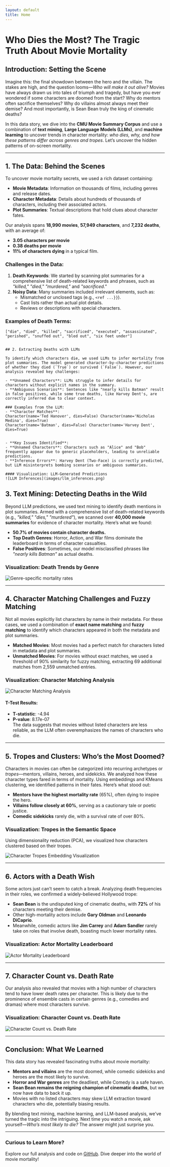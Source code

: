 ```yaml
---
layout: default
title: Home
---
```


# Who Dies the Most? The Tragic Truth About Movie Mortality

## Introduction: Setting the Scene

Imagine this: the final showdown between the hero and the villain. The stakes are high, and the question looms—*Who will make it out alive?* Movies have always drawn us into tales of triumph and tragedy, but have you ever wondered if some characters are doomed from the start? Why do mentors often sacrifice themselves? Why do villains almost always meet their demise? And most importantly, is Sean Bean truly the king of cinematic deaths?

In this data story, we dive into the **CMU Movie Summary Corpus** and use a combination of **text mining**, **Large Language Models (LLMs)**, and **machine learning** to uncover trends in character mortality: *who dies, why, and how these patterns differ across genres and tropes*. Let’s uncover the hidden patterns of on-screen mortality.

---

## 1. The Data: Behind the Scenes

To uncover movie mortality secrets, we used a rich dataset containing:
- **Movie Metadata**: Information on thousands of films, including genres and release dates.
- **Character Metadata**: Details about hundreds of thousands of characters, including their associated actors.
- **Plot Summaries**: Textual descriptions that hold clues about character fates.

Our analysis spans **18,990 movies**, **57,949 characters**, and **7,232 deaths**, with an average of:
- **3.05 characters per movie**
- **0.38 deaths per movie**
- **11% of characters dying** in a typical film.

### Challenges in the Data:
1. **Death Keywords**: We started by scanning plot summaries for a comprehensive list of death-related keywords and phrases, such as *"killed," "died," "murdered,"* and *"sacrificed."*
2. **Noisy Data**: Many summaries included irrelevant elements, such as:
   - Mismatched or unclosed tags (e.g., `<ref ...}}`).
   - Cast lists rather than actual plot details.
   - Reviews or descriptions with special characters.

### Examples of Death Terms:
```text
["die", "died", "killed", "sacrificed", "executed", "assassinated", "perished", "snuffed out", "bled out", "six feet under"]


## 2. Extracting Deaths with LLMs

To identify which characters die, we used LLMs to infer mortality from plot summaries. The model generated character-by-character predictions of whether they died (`True`) or survived (`False`). However, our analysis revealed key challenges:

- **Unnamed Characters**: LLMs struggle to infer details for characters without explicit names in the summary.
- **Ambiguous Scenarios**: Sentences like "nearly kills Batman" result in false positives, while some true deaths, like Harvey Dent's, are correctly inferred due to clear context.

### Examples from the LLM:
- **Character Matches**:
Character(name='Ted Hanover', dies=False) Character(name='Nicholas Medina', dies=True)
Character(name='Batman', dies=False) Character(name='Harvey Dent', dies=True)


- **Key Issues Identified**:
- **Unnamed Characters**: Characters such as "Alice" and "Bob" frequently appear due to generic placeholders, leading to unreliable predictions.
- **Inference Errors**: Harvey Dent (Two-Face) is correctly predicted, but LLM misinterprets bombing scenarios or ambiguous summaries.

#### Visualization: LLM-Generated Predictions
![LLM Inferences](images/llm_inferences.png)
```

## 3. Text Mining: Detecting Deaths in the Wild

Beyond LLM predictions, we used text mining to identify death mentions in plot summaries. Armed with a comprehensive list of death-related keywords (e.g., *"killed," "dies," "murdered"*), we scanned over **40,000 movie summaries** for evidence of character mortality. Here’s what we found:

- **50.7% of movies contain character deaths.**
- **Top Death Genres**: Horror, Action, and War films dominate the leaderboard in terms of character casualties.
- **False Positives**: Sometimes, our model misclassified phrases like *"nearly kills Batman"* as actual deaths.

### Visualization: Death Trends by Genre
![Genre-specific mortality rates](images/distribution_of_death_rates_across_movies.png)

---

## 4. Character Matching Challenges and Fuzzy Matching

Not all movies explicitly list characters by name in their metadata. For these cases, we used a combination of **exact name matching** and **fuzzy matching** to identify which characters appeared in both the metadata and plot summaries.

- **Matched Movies**: Most movies had a perfect match for characters listed in metadata and plot summaries.
- **Unmatched Movies**: For movies without exact matches, we used a threshold of 90% similarity for fuzzy matching, extracting 69 additional matches from 2,559 unmatched entries.

### Visualization: Character Matching Analysis
![Character Matching Analysis](images/fuzzy_matches.png)

#### T-Test Results:
- **T-statistic**: -4.94
- **P-value**: 8.17e-07  
The data suggests that movies without listed characters are less reliable, as the LLM often overemphasizes the names of characters who die.

---

## 5. Tropes and Clusters: Who’s the Most Doomed?

Characters in movies can often be categorized into recurring archetypes or *tropes*—mentors, villains, heroes, and sidekicks. We analyzed how these character types fared in terms of mortality. Using embeddings and KMeans clustering, we identified patterns in their fates. Here’s what stood out:

- **Mentors have the highest mortality rate** (65%), often dying to inspire the hero.
- **Villains follow closely at 60%**, serving as a cautionary tale or poetic justice.
- **Comedic sidekicks** rarely die, with a survival rate of over 80%.

### Visualization: Tropes in the Semantic Space
Using dimensionality reduction (PCA), we visualized how characters clustered based on their tropes.

![Character Tropes Embedding Visualization](images/embedding_visualization_with_tropes.png)

---

## 6. Actors with a Death Wish

Some actors just can’t seem to catch a break. Analyzing death frequencies in their roles, we confirmed a widely-believed Hollywood trope:

- **Sean Bean** is the undisputed king of cinematic deaths, with **72%** of his characters meeting their demise.
- Other high-mortality actors include **Gary Oldman** and **Leonardo DiCaprio**.
- Meanwhile, comedic actors like **Jim Carrey** and **Adam Sandler** rarely take on roles that involve death, boasting much lower mortality rates.

### Visualization: Actor Mortality Leaderboard
![Actor Mortality Leaderboard](images/actor_mortality_leaderboard.png)

---

## 7. Character Count vs. Death Rate

Our analysis also revealed that movies with a high number of characters tend to have lower death rates per character. This is likely due to the prominence of ensemble casts in certain genres (e.g., comedies and dramas) where most characters survive.

### Visualization: Character Count vs. Death Rate
![Character Count vs. Death Rate](images/character_count_vs_death_rate.png)

---

## Conclusion: What We Learned

This data story has revealed fascinating truths about movie mortality:
- **Mentors and villains** are the most doomed, while comedic sidekicks and heroes are the most likely to survive.
- **Horror and War genres** are the deadliest, while Comedy is a safe haven.
- **Sean Bean remains the reigning champion of cinematic deaths**, but we now have data to back it up.
- Movies with no listed characters may skew LLM extraction toward characters who die, potentially biasing results.

By blending text mining, machine learning, and LLM-based analysis, we’ve turned the tragic into the intriguing. Next time you watch a movie, ask yourself—*Who’s most likely to die?* The answer might just surprise you.

---

### Curious to Learn More?

Explore our full analysis and code on [GitHub](https://github.com/epfl-ada/ada-2024-project-nhsvd). Dive deeper into the world of movie mortality!
